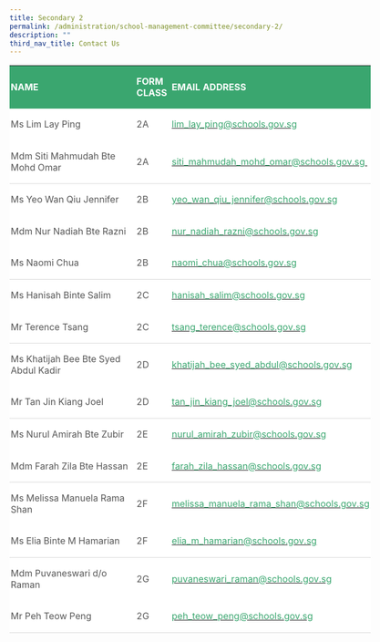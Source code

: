 ```yaml
---
title: Secondary 2
permalink: /administration/school-management-committee/secondary-2/
description: ""
third_nav_title: Contact Us
---
```


<table class="MsoNormalTable" border="0" cellspacing="0" cellpadding="0" width="634" style="width:475.6pt;background:white;border-collapse:collapse;mso-yfti-tbllook:
 1184;mso-padding-alt:0in 0in 0in 0in"><tbody><tr style="mso-yfti-irow:0;mso-yfti-firstrow:yes"><td width="273" style="width:204.75pt;background:#3AA66F;padding:1.5pt 1.5pt 1.5pt 1.5pt"><p class="MsoNormal" style="line-height:14.7pt"><b><span style="font-size:12.0pt;
  mso-bidi-font-family:Calibri;mso-bidi-theme-font:minor-latin;color:white;
  text-transform:uppercase">NAME</span></b></p></td><td width="60" style="width:45.0pt;background:#3AA66F;padding:1.5pt 1.5pt 1.5pt 1.5pt"><p class="MsoNormal" style="line-height:14.7pt"><b><span style="font-size:12.0pt;
  mso-bidi-font-family:Calibri;mso-bidi-theme-font:minor-latin;color:white;
  text-transform:uppercase">FORM CLASS</span></b></p></td><td width="289" style="width:216.75pt;background:#3AA66F;padding:1.5pt 1.5pt 1.5pt 1.5pt"><p class="MsoNormal" style="line-height:14.7pt"><b><span style="font-size:12.0pt;
  mso-bidi-font-family:Calibri;mso-bidi-theme-font:minor-latin;color:white;
  text-transform:uppercase">EMAIL ADDRESS</span></b></p></td></tr><tr style="mso-yfti-irow:1"><td style="padding:1.5pt 1.5pt 1.5pt 1.5pt"><p class="MsoNormal" style="line-height:14.7pt"><span style="font-size:12.0pt;
  mso-bidi-font-family:Calibri;mso-bidi-theme-font:minor-latin;color:#565656">Ms Lim Lay Ping</span></p></td><td style="padding:1.5pt 1.5pt 1.5pt 1.5pt"><p class="MsoNormal" style="line-height:14.7pt"><span style="font-size:12.0pt;
  mso-bidi-font-family:Calibri;mso-bidi-theme-font:minor-latin;color:#565656">2A</span></p></td><td style="padding:1.5pt 1.5pt 1.5pt 1.5pt"><p class="MsoNormal" style="line-height:14.7pt"><span style="font-size:12.0pt;
  color:black;mso-color-alt:windowtext"><a href="mailto:lim_lay_ping@schools.gov.sg"><span style="mso-bidi-font-family:
  Calibri;mso-bidi-theme-font:minor-latin;color:#3AA66F;text-decoration:none;
  text-underline:none">lim_lay_ping@schools.gov.sg</span></a></span><span style="font-size:12.0pt;mso-bidi-font-family:Calibri;mso-bidi-theme-font:
  minor-latin;color:#565656"></span></p></td></tr><tr style="mso-yfti-irow:2"><td style="border:none;border-bottom:solid #D9D9D9 1.0pt;mso-border-bottom-themecolor:
  background1;mso-border-bottom-themeshade:217;mso-border-bottom-alt:solid #D9D9D9 .5pt;
  mso-border-bottom-themecolor:background1;mso-border-bottom-themeshade:217;
  padding:1.5pt 1.5pt 1.5pt 1.5pt"><p class="MsoNormal" style="line-height:14.7pt"><span style="font-size:12.0pt;
  mso-bidi-font-family:Calibri;mso-bidi-theme-font:minor-latin;color:#565656">Mdm Siti Mahmudah Bte Mohd Omar</span></p></td><td style="border:none;border-bottom:solid #D9D9D9 1.0pt;mso-border-bottom-themecolor:
  background1;mso-border-bottom-themeshade:217;mso-border-bottom-alt:solid #D9D9D9 .5pt;
  mso-border-bottom-themecolor:background1;mso-border-bottom-themeshade:217;
  padding:1.5pt 1.5pt 1.5pt 1.5pt"><p class="MsoNormal" style="line-height:14.7pt"><span style="font-size:12.0pt;
  mso-bidi-font-family:Calibri;mso-bidi-theme-font:minor-latin;color:#565656">2A&nbsp;&nbsp; &nbsp;&nbsp;&nbsp; &nbsp;</span></p></td><td style="border:none;border-bottom:solid #D9D9D9 1.0pt;mso-border-bottom-themecolor:
  background1;mso-border-bottom-themeshade:217;mso-border-bottom-alt:solid #D9D9D9 .5pt;
  mso-border-bottom-themecolor:background1;mso-border-bottom-themeshade:217;
  padding:1.5pt 1.5pt 1.5pt 1.5pt"><p class="MsoNormal" style="line-height:14.7pt"><span style="font-size:12.0pt;
  color:black;mso-color-alt:windowtext"><a href="mailto:siti_mahmudah_mohd_omar@schools.gov.sg"><span style="mso-bidi-font-family:
  Calibri;mso-bidi-theme-font:minor-latin;color:#3AA66F;text-decoration:none;
  text-underline:none">siti_mahmudah_mohd_omar@schools.gov.sg&nbsp;</span></a></span><span style="font-size:12.0pt;mso-bidi-font-family:Calibri;mso-bidi-theme-font:
  minor-latin;color:#565656"></span></p></td></tr><tr style="mso-yfti-irow:3"><td style="border:none;mso-border-top-alt:solid #D9D9D9 .5pt;mso-border-top-themecolor:
  background1;mso-border-top-themeshade:217;padding:1.5pt 1.5pt 1.5pt 1.5pt"><p class="MsoNormal" style="line-height:14.7pt"><span style="font-size:12.0pt;
  mso-bidi-font-family:Calibri;mso-bidi-theme-font:minor-latin;color:#565656">Ms Yeo Wan Qiu Jennifer</span></p></td><td style="border:none;mso-border-top-alt:solid #D9D9D9 .5pt;mso-border-top-themecolor:
  background1;mso-border-top-themeshade:217;padding:1.5pt 1.5pt 1.5pt 1.5pt"><p class="MsoNormal" style="line-height:14.7pt"><span style="font-size:12.0pt;
  mso-bidi-font-family:Calibri;mso-bidi-theme-font:minor-latin;color:#565656">2B</span></p></td><td style="border:none;mso-border-top-alt:solid #D9D9D9 .5pt;mso-border-top-themecolor:
  background1;mso-border-top-themeshade:217;padding:1.5pt 1.5pt 1.5pt 1.5pt"><p class="MsoNormal" style="line-height:14.7pt"><span style="font-size:12.0pt;
  color:black;mso-color-alt:windowtext"><a href="mailto:yeo_wan_qiu_jennifer@schools.gov.sg"><span style="mso-bidi-font-family:
  Calibri;mso-bidi-theme-font:minor-latin;color:#3AA66F;text-decoration:none;
  text-underline:none">yeo_wan_qiu_jennifer@schools.gov.sg</span></a></span><span style="font-size:12.0pt;mso-bidi-font-family:Calibri;mso-bidi-theme-font:
  minor-latin;color:#565656"></span></p></td></tr><tr style="mso-yfti-irow:4"><td style="padding:1.5pt 1.5pt 1.5pt 1.5pt"><p class="MsoNormal" style="line-height:14.7pt"><span style="font-size:12.0pt;
  mso-bidi-font-family:Calibri;mso-bidi-theme-font:minor-latin;color:#565656">Mdm Nur Nadiah Bte Razni</span></p></td><td style="padding:1.5pt 1.5pt 1.5pt 1.5pt"><p class="MsoNormal" style="line-height:14.7pt"><span style="font-size:12.0pt;
  mso-bidi-font-family:Calibri;mso-bidi-theme-font:minor-latin;color:#565656">2B</span></p></td><td style="padding:1.5pt 1.5pt 1.5pt 1.5pt"><p class="MsoNormal" style="line-height:14.7pt"><span style="font-size:12.0pt;
  color:black;mso-color-alt:windowtext"><a href="mailto:nur_nadiah_razni@schools.gov.sg"><span style="mso-bidi-font-family:
  Calibri;mso-bidi-theme-font:minor-latin;color:#3AA66F;text-decoration:none;
  text-underline:none">nur_nadiah_razni@schools.gov.sg</span></a></span><span style="font-size:12.0pt;mso-bidi-font-family:Calibri;mso-bidi-theme-font:
  minor-latin;color:#565656"></span></p></td></tr><tr style="mso-yfti-irow:5"><td style="border:none;border-bottom:solid #D9D9D9 1.0pt;mso-border-bottom-themecolor:
  background1;mso-border-bottom-themeshade:217;mso-border-bottom-alt:solid #D9D9D9 .5pt;
  mso-border-bottom-themecolor:background1;mso-border-bottom-themeshade:217;
  padding:1.5pt 1.5pt 1.5pt 1.5pt"><p class="MsoNormal" style="line-height:14.7pt"><span style="font-size:12.0pt;
  mso-bidi-font-family:Calibri;mso-bidi-theme-font:minor-latin;color:#565656">Ms Naomi Chua</span></p></td><td style="border:none;border-bottom:solid #D9D9D9 1.0pt;mso-border-bottom-themecolor:
  background1;mso-border-bottom-themeshade:217;mso-border-bottom-alt:solid #D9D9D9 .5pt;
  mso-border-bottom-themecolor:background1;mso-border-bottom-themeshade:217;
  padding:1.5pt 1.5pt 1.5pt 1.5pt"><p class="MsoNormal" style="line-height:14.7pt"><span style="font-size:12.0pt;
  mso-bidi-font-family:Calibri;mso-bidi-theme-font:minor-latin;color:#565656">2B</span></p></td><td style="border:none;border-bottom:solid #D9D9D9 1.0pt;mso-border-bottom-themecolor:
  background1;mso-border-bottom-themeshade:217;mso-border-bottom-alt:solid #D9D9D9 .5pt;
  mso-border-bottom-themecolor:background1;mso-border-bottom-themeshade:217;
  padding:1.5pt 1.5pt 1.5pt 1.5pt"><p class="MsoNormal" style="line-height:14.7pt"><span style="font-size:12.0pt;
  color:black;mso-color-alt:windowtext"><a href="mailto:naomi_chua@schools.gov.sg"><span style="mso-bidi-font-family:
  Calibri;mso-bidi-theme-font:minor-latin;color:#3AA66F;text-decoration:none;
  text-underline:none">naomi_chua@schools.gov.sg</span></a></span><span style="font-size:12.0pt;mso-bidi-font-family:Calibri;mso-bidi-theme-font:
  minor-latin;color:#565656"></span></p></td></tr><tr style="mso-yfti-irow:6"><td style="border:none;mso-border-top-alt:solid #D9D9D9 .5pt;mso-border-top-themecolor:
  background1;mso-border-top-themeshade:217;padding:1.5pt 1.5pt 1.5pt 1.5pt"><p class="MsoNormal" style="line-height:14.7pt"><span style="font-size:12.0pt;
  mso-bidi-font-family:Calibri;mso-bidi-theme-font:minor-latin;color:#565656">Ms Hanisah Binte Salim</span></p></td><td style="border:none;mso-border-top-alt:solid #D9D9D9 .5pt;mso-border-top-themecolor:
  background1;mso-border-top-themeshade:217;padding:1.5pt 1.5pt 1.5pt 1.5pt"><p class="MsoNormal" style="line-height:14.7pt"><span style="font-size:12.0pt;
  mso-bidi-font-family:Calibri;mso-bidi-theme-font:minor-latin;color:#565656">2C</span></p></td><td style="border:none;mso-border-top-alt:solid #D9D9D9 .5pt;mso-border-top-themecolor:
  background1;mso-border-top-themeshade:217;padding:1.5pt 1.5pt 1.5pt 1.5pt"><p class="MsoNormal" style="line-height:14.7pt"><span style="font-size:12.0pt;
  color:black;mso-color-alt:windowtext"><a href="mailto:hanisah_salim@schools.gov.sg"><span style="mso-bidi-font-family:
  Calibri;mso-bidi-theme-font:minor-latin;color:#3AA66F;text-decoration:none;
  text-underline:none">hanisah_salim@schools.gov.sg</span></a></span><span style="font-size:12.0pt;mso-bidi-font-family:Calibri;mso-bidi-theme-font:
  minor-latin;color:#565656"></span></p></td></tr><tr style="mso-yfti-irow:7"><td style="border:none;border-bottom:solid #D9D9D9 1.0pt;mso-border-bottom-themecolor:
  background1;mso-border-bottom-themeshade:217;mso-border-bottom-alt:solid #D9D9D9 .5pt;
  mso-border-bottom-themecolor:background1;mso-border-bottom-themeshade:217;
  padding:1.5pt 1.5pt 1.5pt 1.5pt"><p class="MsoNormal" style="line-height:14.7pt"><span style="font-size:12.0pt;
  mso-bidi-font-family:Calibri;mso-bidi-theme-font:minor-latin;color:#565656">Mr Terence Tsang</span></p></td><td style="border:none;border-bottom:solid #D9D9D9 1.0pt;mso-border-bottom-themecolor:
  background1;mso-border-bottom-themeshade:217;mso-border-bottom-alt:solid #D9D9D9 .5pt;
  mso-border-bottom-themecolor:background1;mso-border-bottom-themeshade:217;
  padding:1.5pt 1.5pt 1.5pt 1.5pt"><p class="MsoNormal" style="line-height:14.7pt"><span style="font-size:12.0pt;
  mso-bidi-font-family:Calibri;mso-bidi-theme-font:minor-latin;color:#565656">2C</span></p></td><td style="border:none;border-bottom:solid #D9D9D9 1.0pt;mso-border-bottom-themecolor:
  background1;mso-border-bottom-themeshade:217;mso-border-bottom-alt:solid #D9D9D9 .5pt;
  mso-border-bottom-themecolor:background1;mso-border-bottom-themeshade:217;
  padding:1.5pt 1.5pt 1.5pt 1.5pt"><p class="MsoNormal" style="line-height:14.7pt"><span style="font-size:12.0pt;
  color:black;mso-color-alt:windowtext"><a href="mailto:tsang_terence@schools.gov.sg"><span style="mso-bidi-font-family:
  Calibri;mso-bidi-theme-font:minor-latin;color:#3AA66F;text-decoration:none;
  text-underline:none">tsang_terence@schools.gov.sg</span></a></span><span style="font-size:12.0pt;mso-bidi-font-family:Calibri;mso-bidi-theme-font:
  minor-latin;color:#565656"></span></p></td></tr><tr style="mso-yfti-irow:8"><td style="border:none;mso-border-top-alt:solid #D9D9D9 .5pt;mso-border-top-themecolor:
  background1;mso-border-top-themeshade:217;padding:1.5pt 1.5pt 1.5pt 1.5pt"><p class="MsoNormal" style="line-height:14.7pt"><span style="font-size:12.0pt;
  mso-bidi-font-family:Calibri;mso-bidi-theme-font:minor-latin;color:#565656">Ms Khatijah Bee Bte Syed Abdul Kadir</span></p></td><td style="border:none;mso-border-top-alt:solid #D9D9D9 .5pt;mso-border-top-themecolor:
  background1;mso-border-top-themeshade:217;padding:1.5pt 1.5pt 1.5pt 1.5pt"><p class="MsoNormal" style="line-height:14.7pt"><span style="font-size:12.0pt;
  mso-bidi-font-family:Calibri;mso-bidi-theme-font:minor-latin;color:#565656">2D</span></p></td><td style="border:none;mso-border-top-alt:solid #D9D9D9 .5pt;mso-border-top-themecolor:
  background1;mso-border-top-themeshade:217;padding:1.5pt 1.5pt 1.5pt 1.5pt"><p class="MsoNormal" style="line-height:14.7pt"><span style="font-size:12.0pt;
  color:black;mso-color-alt:windowtext"><a href="mailto:khatijah_bee_syed_abdul@schools.gov.sg"><span style="mso-bidi-font-family:
  Calibri;mso-bidi-theme-font:minor-latin;color:#3AA66F;text-decoration:none;
  text-underline:none">khatijah_bee_syed_abdul@schools.gov.sg</span></a></span><span style="font-size:12.0pt;mso-bidi-font-family:Calibri;mso-bidi-theme-font:
  minor-latin;color:#565656"></span></p></td></tr><tr style="mso-yfti-irow:9"><td style="border:none;border-bottom:solid #D9D9D9 1.0pt;mso-border-bottom-themecolor:
  background1;mso-border-bottom-themeshade:217;mso-border-bottom-alt:solid #D9D9D9 .5pt;
  mso-border-bottom-themecolor:background1;mso-border-bottom-themeshade:217;
  padding:1.5pt 1.5pt 1.5pt 1.5pt"><p class="MsoNormal" style="line-height:14.7pt"><span style="font-size:12.0pt;
  mso-bidi-font-family:Calibri;mso-bidi-theme-font:minor-latin;color:#565656">Mr Tan Jin Kiang Joel</span></p></td><td style="border:none;border-bottom:solid #D9D9D9 1.0pt;mso-border-bottom-themecolor:
  background1;mso-border-bottom-themeshade:217;mso-border-bottom-alt:solid #D9D9D9 .5pt;
  mso-border-bottom-themecolor:background1;mso-border-bottom-themeshade:217;
  padding:1.5pt 1.5pt 1.5pt 1.5pt"><p class="MsoNormal" style="line-height:14.7pt"><span style="font-size:12.0pt;
  mso-bidi-font-family:Calibri;mso-bidi-theme-font:minor-latin;color:#565656">2D</span></p></td><td style="border:none;border-bottom:solid #D9D9D9 1.0pt;mso-border-bottom-themecolor:
  background1;mso-border-bottom-themeshade:217;mso-border-bottom-alt:solid #D9D9D9 .5pt;
  mso-border-bottom-themecolor:background1;mso-border-bottom-themeshade:217;
  padding:1.5pt 1.5pt 1.5pt 1.5pt"><p class="MsoNormal" style="line-height:14.7pt"><span style="font-size:12.0pt;
  color:black;mso-color-alt:windowtext"><a href="mailto:tan_jin_kiang_joel@schools.gov.sg"><span style="mso-bidi-font-family:
  Calibri;mso-bidi-theme-font:minor-latin;color:#3AA66F;text-decoration:none;
  text-underline:none">tan_jin_kiang_joel@schools.gov.sg</span></a></span><span style="font-size:12.0pt;mso-bidi-font-family:Calibri;mso-bidi-theme-font:
  minor-latin;color:#565656"></span></p></td></tr><tr style="mso-yfti-irow:10"><td style="border:none;mso-border-top-alt:solid #D9D9D9 .5pt;mso-border-top-themecolor:
  background1;mso-border-top-themeshade:217;padding:1.5pt 1.5pt 1.5pt 1.5pt"><p class="MsoNormal" style="line-height:14.7pt"><span style="font-size:12.0pt;
  mso-bidi-font-family:Calibri;mso-bidi-theme-font:minor-latin;color:#565656">Ms Nurul Amirah Bte Zubir</span></p></td><td style="border:none;mso-border-top-alt:solid #D9D9D9 .5pt;mso-border-top-themecolor:
  background1;mso-border-top-themeshade:217;padding:1.5pt 1.5pt 1.5pt 1.5pt"><p class="MsoNormal" style="line-height:14.7pt"><span style="font-size:12.0pt;
  mso-bidi-font-family:Calibri;mso-bidi-theme-font:minor-latin;color:#565656">2E</span></p></td><td style="border:none;mso-border-top-alt:solid #D9D9D9 .5pt;mso-border-top-themecolor:
  background1;mso-border-top-themeshade:217;padding:1.5pt 1.5pt 1.5pt 1.5pt"><p class="MsoNormal" style="line-height:14.7pt"><span style="font-size:12.0pt;
  color:black;mso-color-alt:windowtext"><a href="mailto:nurul_amirah_zubir@schools.gov.sg"><span style="mso-bidi-font-family:
  Calibri;mso-bidi-theme-font:minor-latin;color:#3AA66F;text-decoration:none;
  text-underline:none">nurul_amirah_zubir@schools.gov.sg</span></a></span><span style="font-size:12.0pt;mso-bidi-font-family:Calibri;mso-bidi-theme-font:
  minor-latin;color:#565656"></span></p></td></tr><tr style="mso-yfti-irow:11"><td style="border:none;border-bottom:solid #D9D9D9 1.0pt;mso-border-bottom-themecolor:
  background1;mso-border-bottom-themeshade:217;mso-border-bottom-alt:solid #D9D9D9 .5pt;
  mso-border-bottom-themecolor:background1;mso-border-bottom-themeshade:217;
  padding:1.5pt 1.5pt 1.5pt 1.5pt"><p class="MsoNormal" style="line-height:14.7pt"><span style="font-size:12.0pt;
  mso-bidi-font-family:Calibri;mso-bidi-theme-font:minor-latin;color:#565656">Mdm Farah Zila Bte Hassan</span></p></td><td style="border:none;border-bottom:solid #D9D9D9 1.0pt;mso-border-bottom-themecolor:
  background1;mso-border-bottom-themeshade:217;mso-border-bottom-alt:solid #D9D9D9 .5pt;
  mso-border-bottom-themecolor:background1;mso-border-bottom-themeshade:217;
  padding:1.5pt 1.5pt 1.5pt 1.5pt"><p class="MsoNormal" style="line-height:14.7pt"><span style="font-size:12.0pt;
  mso-bidi-font-family:Calibri;mso-bidi-theme-font:minor-latin;color:#565656">2E</span></p></td><td style="border:none;border-bottom:solid #D9D9D9 1.0pt;mso-border-bottom-themecolor:
  background1;mso-border-bottom-themeshade:217;mso-border-bottom-alt:solid #D9D9D9 .5pt;
  mso-border-bottom-themecolor:background1;mso-border-bottom-themeshade:217;
  padding:1.5pt 1.5pt 1.5pt 1.5pt"><p class="MsoNormal" style="line-height:14.7pt"><span style="font-size:12.0pt;
  color:black;mso-color-alt:windowtext"><a href="mailto:farah_zila_hassan@schools.gov.sg"><span style="mso-bidi-font-family:
  Calibri;mso-bidi-theme-font:minor-latin;color:#3AA66F;text-decoration:none;
  text-underline:none">farah_zila_hassan@schools.gov.sg</span></a></span><span style="font-size:12.0pt;mso-bidi-font-family:Calibri;mso-bidi-theme-font:
  minor-latin;color:#565656"></span></p></td></tr><tr style="mso-yfti-irow:12"><td style="border:none;mso-border-top-alt:solid #D9D9D9 .5pt;mso-border-top-themecolor:
  background1;mso-border-top-themeshade:217;padding:1.5pt 1.5pt 1.5pt 1.5pt"><p class="MsoNormal" style="line-height:14.7pt"><span style="font-size:12.0pt;
  mso-bidi-font-family:Calibri;mso-bidi-theme-font:minor-latin;color:#565656">Ms Melissa Manuela Rama Shan</span></p></td><td style="border:none;mso-border-top-alt:solid #D9D9D9 .5pt;mso-border-top-themecolor:
  background1;mso-border-top-themeshade:217;padding:1.5pt 1.5pt 1.5pt 1.5pt"><p class="MsoNormal" style="line-height:14.7pt"><span style="font-size:12.0pt;
  mso-bidi-font-family:Calibri;mso-bidi-theme-font:minor-latin;color:#565656">2F</span></p></td><td style="border:none;mso-border-top-alt:solid #D9D9D9 .5pt;mso-border-top-themecolor:
  background1;mso-border-top-themeshade:217;padding:1.5pt 1.5pt 1.5pt 1.5pt"><p class="MsoNormal" style="line-height:14.7pt"><span style="font-size:12.0pt;
  color:black;mso-color-alt:windowtext"><a href="mailto:melissa_manuela_rama_shan@schools.gov.sg"><span style="mso-bidi-font-family:Calibri;mso-bidi-theme-font:minor-latin;
  color:#3AA66F;text-decoration:none;text-underline:none">melissa_manuela_rama_shan@schools.gov.sg</span></a></span><span style="font-size:12.0pt;mso-bidi-font-family:Calibri;mso-bidi-theme-font:
  minor-latin;color:#565656"></span></p></td></tr><tr style="mso-yfti-irow:13"><td style="border:none;border-bottom:solid #D9D9D9 1.0pt;mso-border-bottom-themecolor:
  background1;mso-border-bottom-themeshade:217;mso-border-bottom-alt:solid #D9D9D9 .5pt;
  mso-border-bottom-themecolor:background1;mso-border-bottom-themeshade:217;
  padding:1.5pt 1.5pt 1.5pt 1.5pt"><p class="MsoNormal" style="line-height:14.7pt"><span style="font-size:12.0pt;
  mso-bidi-font-family:Calibri;mso-bidi-theme-font:minor-latin;color:#565656">Ms Elia Binte M Hamarian</span></p></td><td style="border:none;border-bottom:solid #D9D9D9 1.0pt;mso-border-bottom-themecolor:
  background1;mso-border-bottom-themeshade:217;mso-border-bottom-alt:solid #D9D9D9 .5pt;
  mso-border-bottom-themecolor:background1;mso-border-bottom-themeshade:217;
  padding:1.5pt 1.5pt 1.5pt 1.5pt"><p class="MsoNormal" style="line-height:14.7pt"><span style="font-size:12.0pt;
  mso-bidi-font-family:Calibri;mso-bidi-theme-font:minor-latin;color:#565656">2F&nbsp;</span></p></td><td style="border:none;border-bottom:solid #D9D9D9 1.0pt;mso-border-bottom-themecolor:
  background1;mso-border-bottom-themeshade:217;mso-border-bottom-alt:solid #D9D9D9 .5pt;
  mso-border-bottom-themecolor:background1;mso-border-bottom-themeshade:217;
  padding:1.5pt 1.5pt 1.5pt 1.5pt"><p class="MsoNormal" style="line-height:14.7pt"><span style="font-size:12.0pt;
  color:black;mso-color-alt:windowtext"><a href="mailto:elia_m_hamarian@schools.gov.sg"><span style="mso-bidi-font-family:
  Calibri;mso-bidi-theme-font:minor-latin;color:#3AA66F;text-decoration:none;
  text-underline:none">elia_m_hamarian@schools.gov.sg</span></a></span><span style="font-size:12.0pt;mso-bidi-font-family:Calibri;mso-bidi-theme-font:
  minor-latin;color:#565656"></span></p></td></tr><tr style="mso-yfti-irow:14"><td style="border:none;mso-border-top-alt:solid #D9D9D9 .5pt;mso-border-top-themecolor:
  background1;mso-border-top-themeshade:217;padding:1.5pt 1.5pt 1.5pt 1.5pt"><p class="MsoNormal" style="line-height:14.7pt"><span style="font-size:12.0pt;
  mso-bidi-font-family:Calibri;mso-bidi-theme-font:minor-latin;color:#565656">Mdm Puvaneswari d/o Raman</span></p></td><td style="border:none;mso-border-top-alt:solid #D9D9D9 .5pt;mso-border-top-themecolor:
  background1;mso-border-top-themeshade:217;padding:1.5pt 1.5pt 1.5pt 1.5pt"><p class="MsoNormal" style="line-height:14.7pt"><span style="font-size:12.0pt;
  mso-bidi-font-family:Calibri;mso-bidi-theme-font:minor-latin;color:#565656">2G</span></p></td><td style="border:none;mso-border-top-alt:solid #D9D9D9 .5pt;mso-border-top-themecolor:
  background1;mso-border-top-themeshade:217;padding:1.5pt 1.5pt 1.5pt 1.5pt"><p class="MsoNormal" style="line-height:14.7pt"><span style="font-size:12.0pt;
  color:black;mso-color-alt:windowtext"><a href="mailto:puvaneswari_raman@schools.gov.sg"><span style="mso-bidi-font-family:
  Calibri;mso-bidi-theme-font:minor-latin;color:#3AA66F;text-decoration:none;
  text-underline:none">puvaneswari_raman@schools.gov.sg</span></a></span><span style="font-size:12.0pt;mso-bidi-font-family:Calibri;mso-bidi-theme-font:
  minor-latin;color:#565656"></span></p></td></tr><tr style="mso-yfti-irow:15;mso-yfti-lastrow:yes"><td style="border:none;border-bottom:solid #D9D9D9 1.0pt;mso-border-bottom-themecolor:
  background1;mso-border-bottom-themeshade:217;mso-border-bottom-alt:solid #D9D9D9 .5pt;
  mso-border-bottom-themecolor:background1;mso-border-bottom-themeshade:217;
  padding:1.5pt 1.5pt 1.5pt 1.5pt"><p class="MsoNormal" style="line-height:14.7pt"><span style="font-size:12.0pt;
  mso-bidi-font-family:Calibri;mso-bidi-theme-font:minor-latin;color:#565656">Mr Peh Teow Peng&nbsp;&nbsp; &nbsp;&nbsp;&nbsp; &nbsp;</span></p></td><td style="border:none;border-bottom:solid #D9D9D9 1.0pt;mso-border-bottom-themecolor:
  background1;mso-border-bottom-themeshade:217;mso-border-bottom-alt:solid #D9D9D9 .5pt;
  mso-border-bottom-themecolor:background1;mso-border-bottom-themeshade:217;
  padding:1.5pt 1.5pt 1.5pt 1.5pt"><p class="MsoNormal" style="line-height:14.7pt"><span style="font-size:12.0pt;
  mso-bidi-font-family:Calibri;mso-bidi-theme-font:minor-latin;color:#565656">2G</span></p></td><td style="border:none;border-bottom:solid #D9D9D9 1.0pt;mso-border-bottom-themecolor:
  background1;mso-border-bottom-themeshade:217;mso-border-bottom-alt:solid #D9D9D9 .5pt;
  mso-border-bottom-themecolor:background1;mso-border-bottom-themeshade:217;
  padding:1.5pt 1.5pt 1.5pt 1.5pt"><p class="MsoNormal" style="line-height:14.7pt"><span style="font-size:12.0pt;
  color:black;mso-color-alt:windowtext"><a href="mailto:peh_teow_peng@schools.gov.sg"><span style="mso-bidi-font-family:
  Calibri;mso-bidi-theme-font:minor-latin;color:#3AA66F;text-decoration:none;
  text-underline:none">peh_teow_peng@schools.gov.sg</span></a></span><span style="font-size:12.0pt;mso-bidi-font-family:Calibri;mso-bidi-theme-font:
  minor-latin;color:#565656">&nbsp;&nbsp;</span></p></td></tr></tbody></table>